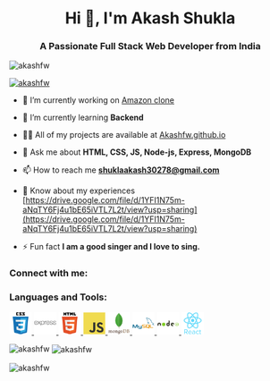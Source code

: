 <h1 align="center">Hi 👋, I'm Akash Shukla</h1>
<h3 align="center">A Passionate Full Stack Web Developer from India</h3>

<p align="left"> <img src="https://komarev.com/ghpvc/?username=akashfw&label=Profile%20views&color=0e75b6&style=flat" alt="akashfw" /> </p>

<p align="left"> <a href="https://github.com/ryo-ma/github-profile-trophy"><img src="https://github-profile-trophy.vercel.app/?username=akashfw" alt="akashfw" /></a> </p>

- 🔭 I’m currently working on [Amazon clone](https://github.com/Akashfw/spotty-middle-5296)

- 🌱 I’m currently learning **Backend**

- 👨‍💻 All of my projects are available at [Akashfw.github.io](akashfw.github.io)

- 💬 Ask me about **HTML, CSS, JS, Node-js, Express, MongoDB**

- 📫 How to reach me **shuklaakash30278@gmail.com**

- 📄 Know about my experiences [https://drive.google.com/file/d/1YFI1N75m-aNqTY6Fj4u1bE65iVTL7L2t/view?usp=sharing](https://drive.google.com/file/d/1YFI1N75m-aNqTY6Fj4u1bE65iVTL7L2t/view?usp=sharing)

- ⚡ Fun fact **I am a good singer and I love to sing.**

<h3 align="left">Connect with me:</h3>
<p align="left">
</p>

<h3 align="left">Languages and Tools:</h3>
<p align="left"> <a href="https://www.w3schools.com/css/" target="_blank" rel="noreferrer"> <img src="https://raw.githubusercontent.com/devicons/devicon/master/icons/css3/css3-original-wordmark.svg" alt="css3" width="40" height="40"/> </a> <a href="https://expressjs.com" target="_blank" rel="noreferrer"> <img src="https://raw.githubusercontent.com/devicons/devicon/master/icons/express/express-original-wordmark.svg" alt="express" width="40" height="40"/> </a> <a href="https://www.w3.org/html/" target="_blank" rel="noreferrer"> <img src="https://raw.githubusercontent.com/devicons/devicon/master/icons/html5/html5-original-wordmark.svg" alt="html5" width="40" height="40"/> </a> <a href="https://developer.mozilla.org/en-US/docs/Web/JavaScript" target="_blank" rel="noreferrer"> <img src="https://raw.githubusercontent.com/devicons/devicon/master/icons/javascript/javascript-original.svg" alt="javascript" width="40" height="40"/> </a> <a href="https://www.mongodb.com/" target="_blank" rel="noreferrer"> <img src="https://raw.githubusercontent.com/devicons/devicon/master/icons/mongodb/mongodb-original-wordmark.svg" alt="mongodb" width="40" height="40"/> </a> <a href="https://www.mysql.com/" target="_blank" rel="noreferrer"> <img src="https://raw.githubusercontent.com/devicons/devicon/master/icons/mysql/mysql-original-wordmark.svg" alt="mysql" width="40" height="40"/> </a> <a href="https://nodejs.org" target="_blank" rel="noreferrer"> <img src="https://raw.githubusercontent.com/devicons/devicon/master/icons/nodejs/nodejs-original-wordmark.svg" alt="nodejs" width="40" height="40"/> </a> <a href="https://reactjs.org/" target="_blank" rel="noreferrer"> <img src="https://raw.githubusercontent.com/devicons/devicon/master/icons/react/react-original-wordmark.svg" alt="react" width="40" height="40"/> </a> </p>

<p><img align="left" src="https://github-readme-stats.vercel.app/api/top-langs?username=akashfw&show_icons=true&locale=en&layout=compact" alt="akashfw" /></p>

<p>&nbsp;<img align="center" src="https://github-readme-stats.vercel.app/api?username=akashfw&show_icons=true&locale=en" alt="akashfw" /></p>

<p><img align="center" src="https://github-readme-streak-stats.herokuapp.com/?user=akashfw&" alt="akashfw" /></p>
